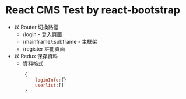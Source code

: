 # React CMS Test by react-bootstrap

* 以 Router 切換路徑
    * /login - 登入頁面
    * /mainframe/:subframe - 主框架 
    * /register 註冊頁面
* 以 Redux 保存資料
    * 資料格式
    ```js
        {
            loginInfo:{}
            userlist:[]
        }
    ```

